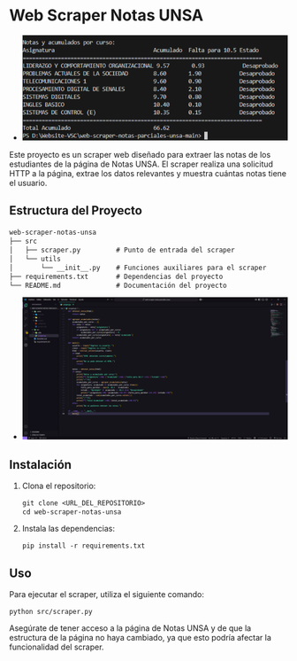 # Web Scraper Notas UNSA
- ![Web Scraper](/webscrapper.png)

Este proyecto es un scraper web diseñado para extraer las notas de los estudiantes de la página de Notas UNSA. El scraper realiza una solicitud HTTP a la página, extrae los datos relevantes y muestra cuántas notas tiene el usuario.

## Estructura del Proyecto

```
web-scraper-notas-unsa
├── src
│   ├── scraper.py         # Punto de entrada del scraper
│   └── utils
│       └── __init__.py    # Funciones auxiliares para el scraper
├── requirements.txt       # Dependencias del proyecto
└── README.md              # Documentación del proyecto
```
- ![Web Main](/webscrappermain.png)
## Instalación

1. Clona el repositorio:
   ```
   git clone <URL_DEL_REPOSITORIO>
   cd web-scraper-notas-unsa
   ```

2. Instala las dependencias:
   ```
   pip install -r requirements.txt
   ```

## Uso

Para ejecutar el scraper, utiliza el siguiente comando:

```
python src/scraper.py
```

Asegúrate de tener acceso a la página de Notas UNSA y de que la estructura de la página no haya cambiado, ya que esto podría afectar la funcionalidad del scraper.
